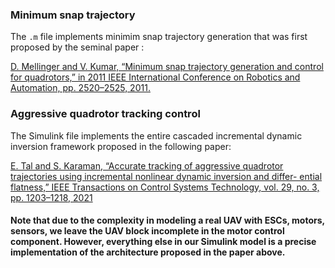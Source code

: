 ### Minimum snap trajectory
The `.m` file implements minimim snap trajectory generation that was first proposed by the seminal paper :

[D. Mellinger and V. Kumar, “Minimum snap trajectory generation
and control for quadrotors,” in 2011 IEEE International Conference
on Robotics and Automation, pp. 2520–2525, 2011.](https://ieeexplore.ieee.org/document/5980409)

### Aggressive quadrotor tracking control
The Simulink file implements the entire cascaded incremental dynamic inversion framework proposed in the following paper:

[E. Tal and S. Karaman, “Accurate tracking of aggressive quadrotor
trajectories using incremental nonlinear dynamic inversion and differ-
ential flatness,” IEEE Transactions on Control Systems Technology,
vol. 29, no. 3, pp. 1203–1218, 2021](https://ieeexplore.ieee.org/document/9121690)

#### Note that due to the complexity in modeling a real UAV with ESCs, motors, sensors, we leave the UAV block incomplete in the motor control component. However, everything else in our Simulink model is a precise implementation of the architecture proposed in the paper above.
